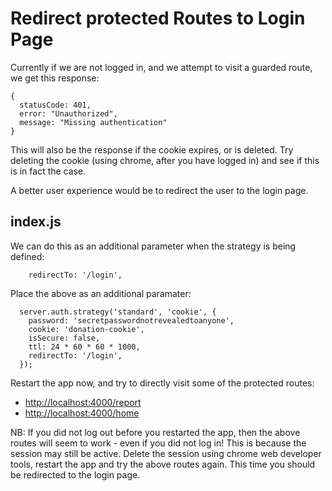 # Redirect protected Routes to Login Page

Currently if we are not logged in, and we attempt to visit a guarded route, we get this response:

~~~
{
  statusCode: 401,
  error: "Unauthorized",
  message: "Missing authentication"
}
~~~

This will also be the response if the cookie expires, or is deleted. Try deleting the cookie (using chrome, after you have logged in) and see if this is in fact the case.

A better user experience would be to redirect the user to the login page.

## index.js

We can do this as an additional parameter when the strategy is being defined:

~~~
    redirectTo: '/login',
~~~

Place the above as an additional paramater:

~~~
  server.auth.strategy('standard', 'cookie', {
    password: 'secretpasswordnotrevealedtoanyone',
    cookie: 'donation-cookie',
    isSecure: false,
    ttl: 24 * 60 * 60 * 1000,
    redirectTo: '/login',
  });
~~~

Restart the app now, and try to directly visit some of the protected routes:

- <http://localhost:4000/report>
- <http://localhost:4000/home>

NB: If you did not log out before you restarted the app, then the above routes will seem to work - even if you did not log in! This is because the session may still be active. Delete the session using chrome web developer tools, restart the app and try the above routes again. This time you should be redirected to the login page.
